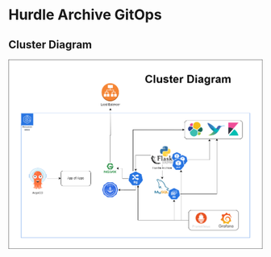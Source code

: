# Hurdle Archive GitOps

## Cluster Diagram

![Cluster_Diagram.png](./docs/Cluster_Diagram.png "Cluster Diagram")
